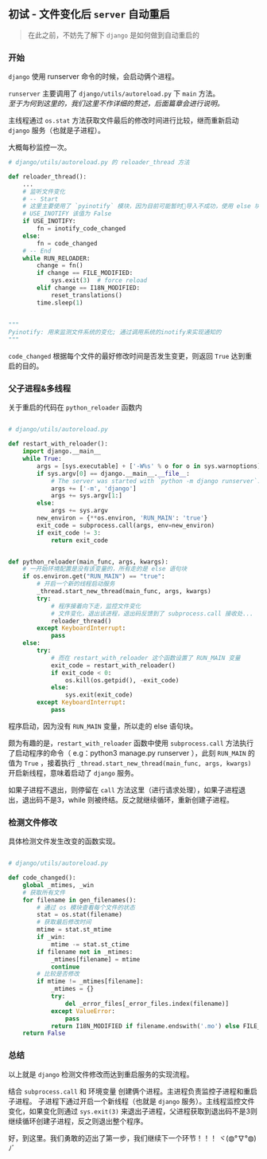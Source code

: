## 初试 - 文件变化后 `server` 自动重启

> 在此之前，不妨先了解下 `django` 是如何做到自动重启的

### 开始

`django` 使用 runserver 命令的时候，会启动俩个进程。

`runserver` 主要调用了 `django/utils/autoreload.py` 下 `main` 方法。  
*至于为何到这里的，我们这里不作详细的赘述，后面篇章会进行说明。*

主线程通过 `os.stat` 方法获取文件最后的修改时间进行比较，继而重新启动 `django` 服务（也就是子进程）。

大概每秒监控一次。

```python
# django/utils/autoreload.py 的 reloader_thread 方法

def reloader_thread():
    ...
    # 监听文件变化
    # -- Start
    # 这里主要使用了 `pyinotify` 模块，因为目前可能暂时导入不成功，使用 else 块代码
    # USE_INOTIFY 该值为 False
    if USE_INOTIFY:
        fn = inotify_code_changed
    else:
        fn = code_changed
    # -- End
    while RUN_RELOADER:
        change = fn()
        if change == FILE_MODIFIED:
            sys.exit(3)  # force reload
        elif change == I18N_MODIFIED:
            reset_translations()
        time.sleep(1)
        
        
"""
Pyinotify: 用来监测文件系统的变化; 通过调用系统的inotify来实现通知的
"""

```

`code_changed` 根据每个文件的最好修改时间是否发生变更，则返回 `True` 达到重启的目的。

### 父子进程&多线程

关于重启的代码在 `python_reloader` 函数内

```python

# django/utils/autoreload.py

def restart_with_reloader():
    import django.__main__
    while True:
        args = [sys.executable] + ['-W%s' % o for o in sys.warnoptions]
        if sys.argv[0] == django.__main__.__file__:
            # The server was started with `python -m django runserver`.
            args += ['-m', 'django']
            args += sys.argv[1:]
        else:
            args += sys.argv
        new_environ = {**os.environ, 'RUN_MAIN': 'true'}
        exit_code = subprocess.call(args, env=new_environ)
        if exit_code != 3:
            return exit_code


def python_reloader(main_func, args, kwargs):
    # 一开始环境配置是没有该变量的，所有走的是 else 语句块
    if os.environ.get("RUN_MAIN") == "true":
        # 开启一个新的线程启动服务
        _thread.start_new_thread(main_func, args, kwargs)
        try:
            # 程序接着向下走，监控文件变化
            # 文件变化，退出该进程，退出码反馈到了 subprocess.call 接收处...
            reloader_thread()
        except KeyboardInterrupt:
            pass
    else:
        try:
            # 而在 restart_with_reloader 这个函数设置了 RUN_MAIN 变量
            exit_code = restart_with_reloader()
            if exit_code < 0:
                os.kill(os.getpid(), -exit_code)
            else:
                sys.exit(exit_code)
        except KeyboardInterrupt:
            pass
```

程序启动，因为没有 `RUN_MAIN` 变量，所以走的 else 语句块。

颇为有趣的是，`restart_with_reloader` 函数中使用 `subprocess.call` 方法执行了启动程序的命令（ e.g：python3 manage.py runserver ），此刻 `RUN_MAIN` 的值为 `True` ，接着执行 `_thread.start_new_thread(main_func, args, kwargs)` 开启新线程，意味着启动了 `django` 服务。

如果子进程不退出，则停留在 `call` 方法这里（进行请求处理），如果子进程退出，退出码不是3，while 则被终结。反之就继续循环，重新创建子进程。

### 检测文件修改

具体检测文件发生改变的函数实现。

```python

# django/utils/autoreload.py

def code_changed():
    global _mtimes, _win
    # 获取所有文件
    for filename in gen_filenames():
        # 通过 os 模块查看每个文件的状态
        stat = os.stat(filename)
        # 获取最后修改时间
        mtime = stat.st_mtime
        if _win:
            mtime -= stat.st_ctime
        if filename not in _mtimes:
            _mtimes[filename] = mtime
            continue
        # 比较是否修改
        if mtime != _mtimes[filename]:
            _mtimes = {}
            try:
                del _error_files[_error_files.index(filename)]
            except ValueError:
                pass
            return I18N_MODIFIED if filename.endswith('.mo') else FILE_MODIFIED
    return False
```

### 总结

以上就是 `django` 检测文件修改而达到重启服务的实现流程。

结合 `subprocess.call` 和 环境变量 创建俩个进程。主进程负责监控子进程和重启子进程。
子进程下通过开启一个新线程（也就是 `django` 服务）。主线程监控文件变化，如果变化则通过 `sys.exit(3)` 来退出子进程，父进程获取到退出码不是3则继续循环创建子进程，反之则退出整个程序。

好，到这里。我们勇敢的迈出了第一步，我们继续下一个环节！！！ ヾ(◍°∇°◍)ﾉﾞ

